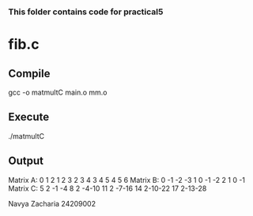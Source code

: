 ### This folder contains code for practical5

# fib.c
## Compile
gcc -o matmultC main.o mm.o

## Execute
./matmultC

## Output
Matrix A:
  0  1  2
  1  2  3
  2  3  4
  3  4  5
  4  5  6
Matrix B:
  0 -1 -2 -3
  1  0 -1 -2
  2  1  0 -1
Matrix C:
  5  2 -1 -4
  8  2 -4-10
 11  2 -7-16
 14  2-10-22
 17  2-13-28




Navya Zacharia
24209002